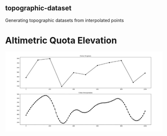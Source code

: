 ## topographic-dataset

 Generating topographic datasets from interpolated points

# Altimetric Quota Elevation

![image info](image/graphic_elevation.jpg)
